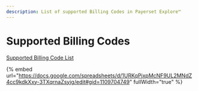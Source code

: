 ```yaml
---
description: List of supported Billing Codes in Payerset Explore™
---
```


# Supported Billing Codes

[Supported Billing Code List](https://docs.google.com/spreadsheets/d/12SuWMuwgw83baDiYdFfoMZzZ\_Jv9vLta1nQ77sJDrD0/edit#gid=1109704749)

{% embed url="https://docs.google.com/spreadsheets/d/1URKqPjxpMcNF9UL2MNdZ4cc9kdkXxy-3TXqrnaZsyjg/edit#gid=1109704749" fullWidth="true" %}
